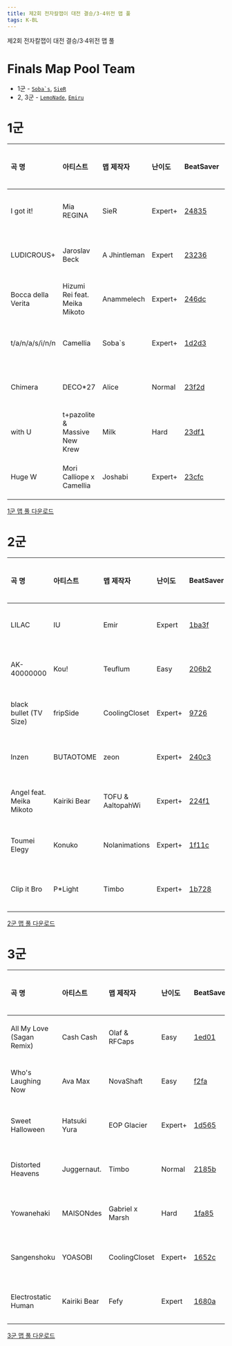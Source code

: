 ```yaml
---
title: 제2회 전자칼잽이 대전 결승/3·4위전 맵 풀
tags: K-BL
---
```


제2회 전자칼잽이 대전 결승/3·4위전 맵 풀

# Finals Map Pool Team

- 1군 - [``Soba`s``](https://beatsaver.com/profile/4286549), [`SieR`](https://scoresaber.com/u/76561198320985763)
- 2, 3군 - [`LemoNade`](https://scoresaber.com/u/76561198211726521), [`Emiru`](https://scoresaber.com/u/76561198355532572)

# 1군

곡 명 | 아티스트 | 맵 제작자 | 난이도 | BeatSaver | 미리보기
:---|:---|:---|:---|:---|:---|
I got it! | Mia REGINA | SieR | Expert+ | [24835](https://beatsaver.com/maps/24835) | [미리보기](https://skystudioapps.com/bs-viewer/?id=24835)
LUDICROUS+ | Jaroslav Beck | A Jhintleman | Expert | [23236](https://beatsaver.com/maps/23236) | [미리보기](https://skystudioapps.com/bs-viewer/?id=23236)
Bocca della Verita | Hizumi Rei feat. Meika Mikoto | Anammelech | Expert+ | [246dc](https://beatsaver.com/maps/246dc) | [미리보기](https://skystudioapps.com/bs-viewer/?id=246dc)
t/a/n/a/s/i/n/n | Camellia | Soba`s | Expert+ | [1d2d3](https://beatsaver.com/maps/1d2d3) | [미리보기](https://skystudioapps.com/bs-viewer/?id=1d2d3)
Chimera | DECO*27 | Alice | Normal | [23f2d](https://beatsaver.com/maps/23f2d) | [미리보기](https://skystudioapps.com/bs-viewer/?id=23f2d)
with U | t+pazolite & Massive New Krew | Milk | Hard | [23df1](https://beatsaver.com/maps/23df1) | [미리보기](https://skystudioapps.com/bs-viewer/?id=23df1)
Huge W | Mori Calliope x Camellia | Joshabi | Expert+ | [23cfc](https://beatsaver.com/maps/23cfc) | [미리보기](https://skystudioapps.com/bs-viewer/?id=23cfc)

<a href="/playlist/KBSL1-FINAL.bplist" download>1군 맵 풀 다운로드</a>

# 2군

곡 명 | 아티스트 | 맵 제작자 | 난이도 | BeatSaver | 미리보기
:---|:---|:---|:---|:---|:---|
LILAC | IU | Emir | Expert | [1ba3f](https://beatsaver.com/maps/1ba3f) | [미리보기](https://skystudioapps.com/bs-viewer/?id=1ba3f)
AK-40000000 | Kou! | Teuflum | Easy | [206b2](https://beatsaver.com/maps/206b2) | [미리보기](https://skystudioapps.com/bs-viewer/?id=206b2)
black bullet (TV Size) | fripSide | CoolingCloset | Expert+ | [9726](https://beatsaver.com/maps/9726) | [미리보기](https://skystudioapps.com/bs-viewer/?id=9726)
Inzen | BUTAOTOME | zeon | Expert+ | [240c3](https://beatsaver.com/maps/240c3) | [미리보기](https://skystudioapps.com/bs-viewer/?id=240c3)
Angel feat. Meika Mikoto | Kairiki Bear | TOFU & AaltopahWi | Expert+ | [224f1](https://beatsaver.com/maps/224f1) | [미리보기](https://skystudioapps.com/bs-viewer/?id=224f1)
Toumei Elegy | Konuko | Nolanimations | Expert+ | [1f11c](https://beatsaver.com/maps/1f11c) | [미리보기](https://skystudioapps.com/bs-viewer/?id=1f11c)
Clip it Bro | P*Light | Timbo | Expert+ | [1b728](https://beatsaver.com/maps/1b728) | [미리보기](https://skystudioapps.com/bs-viewer/?id=1b728)

<a href="/playlist/KBSL2-FINAL.bplist" download>2군 맵 풀 다운로드</a>

# 3군


곡 명 | 아티스트 | 맵 제작자 | 난이도 | BeatSaver | 미리보기
:---|:---|:---|:---|:---|:---|
All My Love (Sagan Remix) | Cash Cash | Olaf & RFCaps | Easy | [1ed01](https://beatsaver.com/maps/1ed01) | [미리보기](https://skystudioapps.com/bs-viewer/?id=1ed01)
Who's Laughing Now | Ava Max | NovaShaft | Easy | [f2fa](https://beatsaver.com/maps/f2fa) | [미리보기](https://skystudioapps.com/bs-viewer/?id=f2fa)
Sweet Halloween | Hatsuki Yura | EOP Glacier | Expert+ | [1d565](https://beatsaver.com/maps/1d565) | [미리보기](https://skystudioapps.com/bs-viewer/?id=1d565)
Distorted Heavens | Juggernaut. | Timbo | Normal | [2185b](https://beatsaver.com/maps/2185b) | [미리보기](https://skystudioapps.com/bs-viewer/?id=2185b)
Yowanehaki | MAISONdes | Gabriel x Marsh | Hard | [1fa85](https://beatsaver.com/maps/1fa85) | [미리보기](https://skystudioapps.com/bs-viewer/?id=1fa85)
Sangenshoku | YOASOBI | CoolingCloset | Expert+ | [1652c](https://beatsaver.com/maps/1652c) | [미리보기](https://skystudioapps.com/bs-viewer/?id=1652c)
Electrostatic Human | Kairiki Bear | Fefy | Expert | [1680a](https://beatsaver.com/maps/1680a) | [미리보기](https://skystudioapps.com/bs-viewer/?id=1680a)


<a href="/playlist/KBSL3-FINAL.bplist" download>3군 맵 풀 다운로드</a>